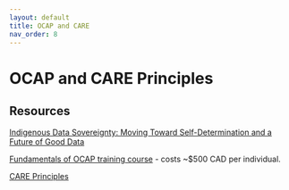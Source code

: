 ```yaml
---
layout: default
title: OCAP and CARE
nav_order: 8
---
```


# OCAP and CARE Principles

## Resources

[Indigenous Data Sovereignty: Moving Toward Self-Determination and a Future of Good Data](https://ecampusontario.pressbooks.pub/canadardm/chapter/indigenous-data-sovereignty/)

[Fundamentals of OCAP training course](https://fnigc.ca/ocap-training/take-the-course/) - costs ~$500 CAD per individual.

[CARE Principles](https://www.gida-global.org/care)
